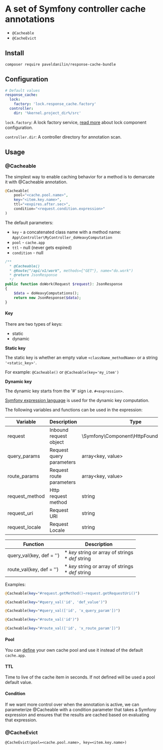 # A set of Symfony controller cache annotations


- `@Cacheable`
- `@CacheEvict`


## Install

`composer require paveldanilin/response-cache-bundle`


## Configuration

```yaml
# Default values
response_cache:
  lock:
    factory: 'lock.response_cache.factory'
  controller:
    dir: '%kernel.project_dir%/src'
```

`lock.factory`: A lock factory service, [read more](https://symfony.com/doc/current/components/lock.html) about lock component configuration.

`controller.dir`: A controller directory for annotation scan.


## Usage

### @Cacheable
The simplest way to enable caching behavior for a method is to demarcate it with @Cacheable annotation.

```php
@Cacheable(
    pool="<cache.pool.name>",
    key="<item.key.name>",
    ttl="<expires.after.sec>",
    condition="<request.condition.expression>"
)
```

The default parameters:
- `key` - a concatenated class name with a method name: `App\Controller\MyController_doHeavyComputation`
- `pool` - `cache.app`
- `ttl` - null (never gets expired)
- `condition` - null

```php
/**
  * @Cacheable()
  * @Route("/api/v1/work", methods={"GET"}, name="do.work")
  * @return JsonResponse
  */
public function doWork(Request $request): JsonResponse
{
    $data = doHeavyComputations();
    return new JsonResponse($data);
}
```

#### Key
There are two types of keys:
- static
- dynamic


**Static key**

The static key is whether an empty value `<className_methodName>` or a string `'<static_key>'`.

For example: `@Cacheable()` or `@Cacheable(key='my_item')`


**Dynamic key**

The dynamic key starts from the '#' sign i.e. `#<expression>`.

[Symfony expression language](https://symfony.com/doc/current/components/expression_language/syntax.html) is used for the dynamic key computation.

The following variables and functions can be used in the expression:

| Variable       | Description                | Type                                      |
|----------------|----------------------------|-------------------------------------------|
| request        | Inbound request object     | \Symfony\Component\HttpFoundation\Request |
| query_params   | Request query parameters   | array<key, value>                         |
 | route_params   | Request route parameters   | array<key, value>                         |
 | request_method | Http request method        | string                                    |
 | request_uri    | Request URI                | string                                    |
 | request_locale | Request Locale             | string                                    |


| Function                 | Description                                              |
|--------------------------|----------------------------------------------------------|
| query_val(key, def = '') | * *key* string or array of strings<br/>  * *def* string  |
| route_val(key, def = '') | * *key* string or array of strings<br/>  * *def* string  |


Examples:

```php
@Cacheable(key="#request.getMethod()~request.getRequestUri()")
```

```php
@Cacheable(key="#query_val('id', 'def_value')")
```

```php
@Cacheable(key="#query_val(['id', 'x_query_param'])")
```

```php
@Cacheable(key="#route_val('id')")
```

```php
@Cacheable(key="#route_val(['id', 'x_route_param'])")
```

#### Pool

You can [define](https://symfony.com/doc/current/cache.html) your own cache pool and use it instead of the default `cache.app`.


#### TTL

Time to live of the cache item in seconds.
If not defined will be used a pool default value.


#### Condition

If we want more control over when the annotation is active, we can parameterize @Cacheable with a condition parameter that
takes a Symfony expression and ensures that the results are cached based on evaluating that expression.


### @CacheEvict
`@CacheEvict(pool=<cache.pool.name>, key=<item.key.name>)`
